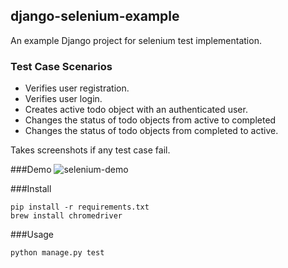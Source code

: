 ## django-selenium-example

An example Django project for selenium test implementation. 

### Test Case Scenarios
* Verifies user registration.
* Verifies user login.
* Creates active todo object with an authenticated user.
* Changes the status of todo objects from active to completed
* Changes the status of todo objects from completed to active.

Takes screenshots if any test case fail.

###Demo
![selenium-demo](https://github.com/erdem/django-selenium-example/blob/master/demo.gif?raw=true)

###Install 

    pip install -r requirements.txt
    brew install chromedriver

###Usage

    python manage.py test

